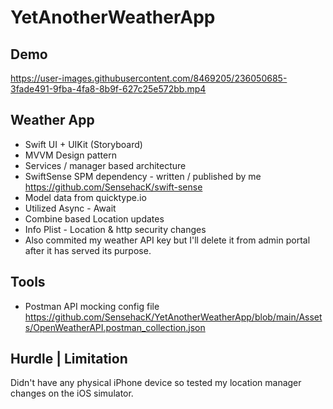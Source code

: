 # YetAnotherWeatherApp


## Demo

https://user-images.githubusercontent.com/8469205/236050685-3fade491-9fba-4fa8-8b9f-627c25e572bb.mp4




## Weather App

- Swift UI + UIKit (Storyboard)
- MVVM Design pattern
- Services / manager based architecture
- SwiftSense SPM dependency - written / published by me https://github.com/SensehacK/swift-sense
- Model data from quicktype.io
- Utilized Async - Await
- Combine based Location updates
- Info Plist - Location & http security changes
- Also commited my weather API key but I'll delete it from admin portal after it has served its purpose.

## Tools

- Postman API mocking config file
https://github.com/SensehacK/YetAnotherWeatherApp/blob/main/Assets/OpenWeatherAPI.postman_collection.json

## Hurdle | Limitation

Didn't have any physical iPhone device so tested my location manager changes on the iOS simulator.
